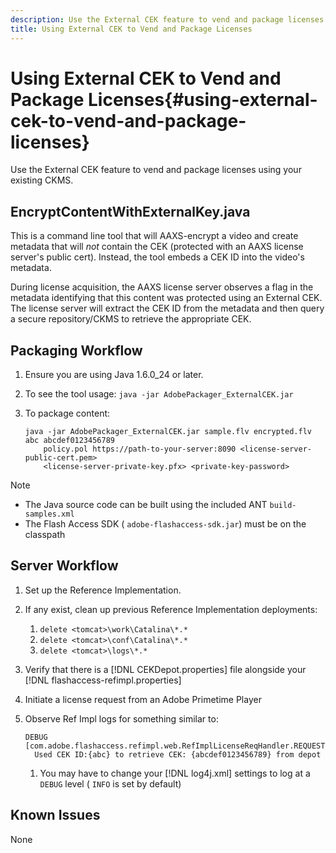 ```yaml
---
description: Use the External CEK feature to vend and package licenses using your existing CKMS.
title: Using External CEK to Vend and Package Licenses
---
```


# Using External CEK to Vend and Package Licenses{#using-external-cek-to-vend-and-package-licenses}

Use the External CEK feature to vend and package licenses using your existing CKMS.

## EncryptContentWithExternalKey.java

This is a command line tool that will AAXS-encrypt a video and create metadata that will *not* contain the CEK (protected with an AAXS license server's public cert). Instead, the tool embeds a CEK ID into the video's metadata.

During license acquisition, the AAXS license server observes a flag in the metadata identifying that this content was protected using an External CEK. The license server will extract the CEK ID from the metadata and then query a secure repository/CKMS to retrieve the appropriate CEK.

## Packaging Workflow

1. Ensure you are using Java 1.6.0_24 or later.
1. To see the tool usage: `java -jar AdobePackager_ExternalCEK.jar`
1. To package content: 

   ```
   java -jar AdobePackager_ExternalCEK.jar sample.flv encrypted.flv abc abcdef0123456789 
       policy.pol https://path-to-your-server:8090 <license-server-public-cert.pem> 
       <license-server-private-key.pfx> <private-key-password>
   ```

>[!NOTE]
>
>* The Java source code can be built using the included ANT `build-samples.xml`
>* The Flash Access SDK ( `adobe-flashaccess-sdk.jar`) must be on the classpath
>

## Server Workflow

1. Set up the Reference Implementation.
1. If any exist, clean up previous Reference Implementation deployments:

    1. `delete <tomcat>\work\Catalina\*.*`
    1. `delete <tomcat>\conf\Catalina\*.*`
    1. `delete <tomcat>\logs\*.*`

1. Verify that there is a [!DNL CEKDepot.properties] file alongside your [!DNL flashaccess-refimpl.properties] 

1. Initiate a license request from an Adobe Primetime Player 
1. Observe Ref Impl logs for something similar to: 

   ```
   DEBUG [com.adobe.flashaccess.refimpl.web.RefImplLicenseReqHandler.REQUESTS] 
     Used CEK ID:{abc} to retrieve CEK: {abcdef0123456789} from depot
   ```

    1. You may have to change your [!DNL log4j.xml] settings to log at a `DEBUG` level ( `INFO` is set by default)

## Known Issues

None
